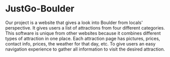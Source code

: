 # JustGo-Boulder

Our project is a website that gives a look into Boulder from locals' perspective. It gives users a list of attractions from four different categories. This software is unique from other websites because it combines different types of attraction in one place. 
Each attraction page has pictures, prices, contact info, prices, the weather for that day, etc. To give users an easy navigation experience to gather all information to visit the desired attraction. 


